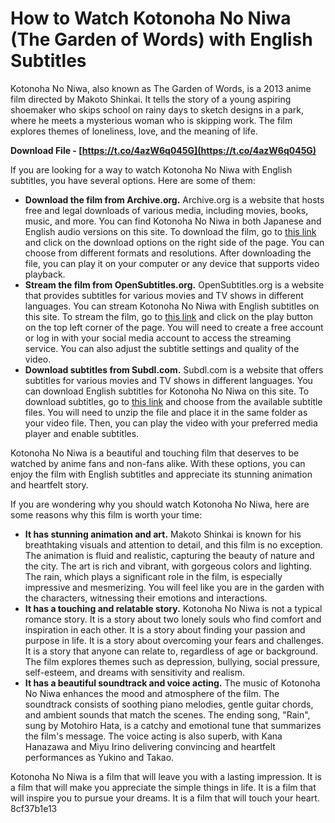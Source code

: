 
 
# How to Watch Kotonoha No Niwa (The Garden of Words) with English Subtitles
 
Kotonoha No Niwa, also known as The Garden of Words, is a 2013 anime film directed by Makoto Shinkai. It tells the story of a young aspiring shoemaker who skips school on rainy days to sketch designs in a park, where he meets a mysterious woman who is skipping work. The film explores themes of loneliness, love, and the meaning of life.
 
**Download File - [https://t.co/4azW6q045G](https://t.co/4azW6q045G)**


 
If you are looking for a way to watch Kotonoha No Niwa with English subtitles, you have several options. Here are some of them:
 
- **Download the film from Archive.org.** Archive.org is a website that hosts free and legal downloads of various media, including movies, books, music, and more. You can find Kotonoha No Niwa in both Japanese and English audio versions on this site. To download the film, go to [this link](https://archive.org/details/anime-pahe-kotonoha-no-niwa-01-bd-1080p-coalgirls) and click on the download options on the right side of the page. You can choose from different formats and resolutions. After downloading the file, you can play it on your computer or any device that supports video playback.
- **Stream the film from OpenSubtitles.org.** OpenSubtitles.org is a website that provides subtitles for various movies and TV shows in different languages. You can stream Kotonoha No Niwa with English subtitles on this site. To stream the film, go to [this link](https://www.opensubtitles.org/en/subtitles/5044275/the-garden-of-words-en) and click on the play button on the top left corner of the page. You will need to create a free account or log in with your social media account to access the streaming service. You can also adjust the subtitle settings and quality of the video.
- **Download subtitles from Subdl.com.** Subdl.com is a website that offers subtitles for various movies and TV shows in different languages. You can download English subtitles for Kotonoha No Niwa on this site. To download subtitles, go to [this link](https://subdl.com/s/subtitle/sd4599/the-garden-of-words-koto-no-ha-no-niwa) and choose from the available subtitle files. You will need to unzip the file and place it in the same folder as your video file. Then, you can play the video with your preferred media player and enable subtitles.

Kotonoha No Niwa is a beautiful and touching film that deserves to be watched by anime fans and non-fans alike. With these options, you can enjoy the film with English subtitles and appreciate its stunning animation and heartfelt story.
  
If you are wondering why you should watch Kotonoha No Niwa, here are some reasons why this film is worth your time:

- **It has stunning animation and art.** Makoto Shinkai is known for his breathtaking visuals and attention to detail, and this film is no exception. The animation is fluid and realistic, capturing the beauty of nature and the city. The art is rich and vibrant, with gorgeous colors and lighting. The rain, which plays a significant role in the film, is especially impressive and mesmerizing. You will feel like you are in the garden with the characters, witnessing their emotions and interactions.
- **It has a touching and relatable story.** Kotonoha No Niwa is not a typical romance story. It is a story about two lonely souls who find comfort and inspiration in each other. It is a story about finding your passion and purpose in life. It is a story about overcoming your fears and challenges. It is a story that anyone can relate to, regardless of age or background. The film explores themes such as depression, bullying, social pressure, self-esteem, and dreams with sensitivity and realism.
- **It has a beautiful soundtrack and voice acting.** The music of Kotonoha No Niwa enhances the mood and atmosphere of the film. The soundtrack consists of soothing piano melodies, gentle guitar chords, and ambient sounds that match the scenes. The ending song, "Rain", sung by Motohiro Hata, is a catchy and emotional tune that summarizes the film's message. The voice acting is also superb, with Kana Hanazawa and Miyu Irino delivering convincing and heartfelt performances as Yukino and Takao.

Kotonoha No Niwa is a film that will leave you with a lasting impression. It is a film that will make you appreciate the simple things in life. It is a film that will inspire you to pursue your dreams. It is a film that will touch your heart.
 8cf37b1e13
 
